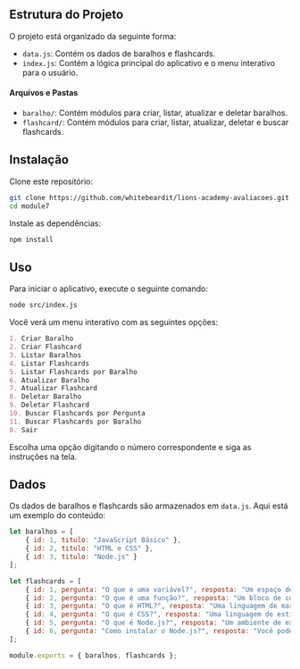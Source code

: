 ## Estrutura do Projeto
O projeto está organizado da seguinte forma:

* `data.js`: Contém os dados de baralhos e flashcards.
* `index.js`: Contém a lógica principal do aplicativo e o menu interativo para o usuário.

#### Arquivos e Pastas
* `baralho/`: Contém módulos para criar, listar, atualizar e deletar baralhos.
* `flashcard/`: Contém módulos para criar, listar, atualizar, deletar e buscar flashcards.


## Instalação
Clone este repositório:

```bash
git clone https://github.com/whitebeardit/lions-academy-avaliacoes.git
cd module7
```

Instale as dependências:

```bash
npm install
```
## Uso

Para iniciar o aplicativo, execute o seguinte comando:

```bash
node src/index.js
```

Você verá um menu interativo com as seguintes opções:

```markdown
1. Criar Baralho
2. Criar Flashcard
3. Listar Baralhos
4. Listar Flashcards
5. Listar Flashcards por Baralho
6. Atualizar Baralho
7. Atualizar Flashcard
8. Deletar Baralho
9. Deletar Flashcard
10. Buscar Flashcards por Pergunta
11. Buscar Flashcards por Baralho
0. Sair
```

Escolha uma opção digitando o número correspondente e siga as instruções na tela.

## Dados

Os dados de baralhos e flashcards são armazenados em `data.js`. Aqui está um exemplo do conteúdo:

```javascript
let baralhos = [
    { id: 1, titulo: "JavaScript Básico" },
    { id: 2, titulo: "HTML e CSS" },
    { id: 3, titulo: "Node.js" }
];

let flashcards = [
    { id: 1, pergunta: "O que é uma variável?", resposta: "Um espaço de memória para armazenar valores.", idBaralho: 1 },
    { id: 2, pergunta: "O que é uma função?", resposta: "Um bloco de código que pode ser executado quando chamado.", idBaralho: 1 },
    { id: 3, pergunta: "O que é HTML?", resposta: "Uma linguagem de marcação para criar páginas web.", idBaralho: 2 },
    { id: 4, pergunta: "O que é CSS?", resposta: "Uma linguagem de estilos usada para descrever a apresentação de documentos HTML.", idBaralho: 2 },
    { id: 5, pergunta: "O que é Node.js?", resposta: "Um ambiente de execução para JavaScript no servidor.", idBaralho: 3 },
    { id: 6, pergunta: "Como instalar o Node.js?", resposta: "Você pode instalar o Node.js a partir do site oficial ou usando um gerenciador de pacotes.", idBaralho: 3 }
];

module.exports = { baralhos, flashcards };
```